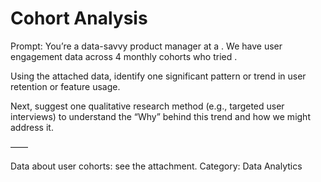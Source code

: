 # Cohort Analysis

Prompt: You’re a data-savvy product manager at a <company>. We have user engagement data across 4 monthly cohorts who tried <product>. 

Using the attached data, identify one significant pattern or trend in user retention or feature usage. 

Next, suggest one qualitative research method (e.g., targeted user interviews) to understand the “Why” behind this trend and how we might address it.

——

Data about user cohorts: see the attachment.
Category: Data Analytics